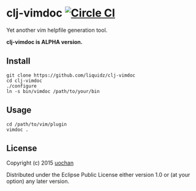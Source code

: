 # clj-vimdoc [![Circle CI](https://circleci.com/gh/liquidz/clj-vimdoc.svg?style=svg)](https://circleci.com/gh/liquidz/clj-vimdoc)

Yet another vim helpfile generation tool.

**clj-vimdoc is ALPHA version.**

## Install

```
git clone https://github.com/liquidz/clj-vimdoc
cd clj-vimdoc
./configure
ln -s bin/vimdoc /path/to/your/bin
```

## Usage

```
cd /path/to/vim/plugin
vimdoc .
```

## License

Copyright (c) 2015 [uochan](http://twitter.com/uochan)

Distributed under the Eclipse Public License either version 1.0 or (at
your option) any later version.
